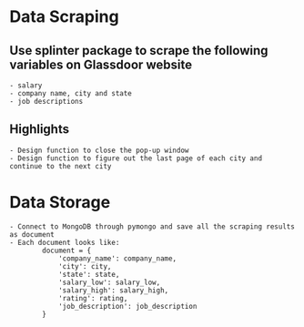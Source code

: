 # Data Scraping

## Use splinter package to scrape the following variables on Glassdoor website
    - salary
    - company name, city and state
    - job descriptions

## Highlights
    - Design function to close the pop-up window
    - Design function to figure out the last page of each city and continue to the next city

# Data Storage
    - Connect to MongoDB through pymongo and save all the scraping results as document
    - Each document looks like: 
            document = {
                'company_name': company_name,
                'city': city,
                'state': state,
                'salary_low': salary_low,
                'salary_high': salary_high,
                'rating': rating,
                'job_description': job_description
            }
